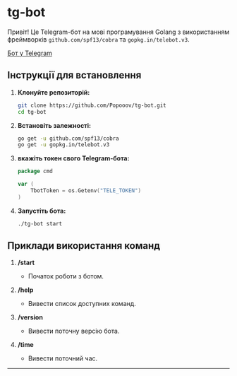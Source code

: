 # tg-bot

Привіт! Це Telegram-бот на мові програмування Golang з використанням фреймворків `github.com/spf13/cobra` та `gopkg.in/telebot.v3`.

[Бот у Telegram](https://t.me/popov2_bot)

## Інструкції для встановлення

1. **Клонуйте репозиторій:**
    ```bash
    git clone https://github.com/Popooov/tg-bot.git
    cd tg-bot
    ```

2. **Встановіть залежності:**
    ```bash
    go get -u github.com/spf13/cobra
    go get -u gopkg.in/telebot.v3
    ```

3. **вкажіть токен свого Telegram-бота:**
    ```go
    package cmd

    var (
        TbotToken = os.Getenv("TELE_TOKEN")
    )
    ```

4. **Запустіть бота:**
    ```bash
    ./tg-bot start
    ```

## Приклади використання команд

1. **/start**
   - Початок роботи з ботом.

2. **/help**
   - Вивести список доступних команд.

3. **/version**
   - Вивести поточну версію бота.

4. **/time**
   - Вивести поточний час.
---
